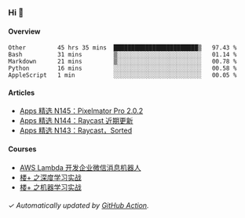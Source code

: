 ### Hi 👋

#### Overview

<!--START_SECTION:waka-->
```text
Other         45 hrs 35 mins  ████████████████████████▒   97.43 % 
Bash          31 mins         ▒░░░░░░░░░░░░░░░░░░░░░░░░   01.14 % 
Markdown      21 mins         ▒░░░░░░░░░░░░░░░░░░░░░░░░   00.78 % 
Python        16 mins         ░░░░░░░░░░░░░░░░░░░░░░░░░   00.58 % 
AppleScript   1 min           ░░░░░░░░░░░░░░░░░░░░░░░░░   00.05 % 
```
<!--END_SECTION:waka-->

#### Articles

<!-- BLOG:START -->
- [Apps 精选 N145：Pixelmator Pro 2.0.2](http://huhuhang.com/post/product-hunt/product-hunt-n145)
- [Apps 精选 N144：Raycast 近期更新](http://huhuhang.com/post/product-hunt/product-hunt-n144)
- [Apps 精选 N143：Raycast，Sorted](http://huhuhang.com/post/product-hunt/product-hunt-n143)
<!-- BLOG:END -->

#### Courses

<!-- SYL:START -->
- [AWS Lambda 开发企业微信消息机器人](https://lanqiao.cn/courses/2868)
- [楼+ 之深度学习实战](https://lanqiao.cn/courses/2617)
- [楼+ 之机器学习实战](https://lanqiao.cn/courses/2616)
<!-- SYL:END -->

###### ✓ Automatically updated by [GitHub Action](https://github.com/huhuhang/huhuhang/actions).
